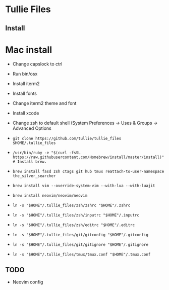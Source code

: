 # Tullie Files #

## Install ##

# Mac install
- Change capslock to ctrl
- Run bin/osx
- Install iterm2
- Install fonts
- Change iterm2 theme and font
- Install xcode
- Change zsh to default shell (System Preferences -> Uses & Groups -> Advanced Options

- ```git clone https://github.com/tullie/tullie_files $HOME/.tullie_files```
- ```/usr/bin/ruby -e "$(curl -fsSL https://raw.githubusercontent.com/Homebrew/install/master/install)" # Install brew.``` 
- ```brew install fasd zsh ctags git hub tmux reattach-to-user-namespace the_silver_searcher```
- ```brew install vim --override-system-vim --with-lua --with-luajit```
- ```brew install neovim/neovim/neovim```

- ```ln -s "$HOME"/.tullie_files/zsh/zshrc "$HOME"/.zshrc```
- ```ln -s "$HOME"/.tullie_files/zsh/inputrc "$HOME"/.inputrc```
- ```ln -s "$HOME"/.tullie_files/zsh/editrc "$HOME"/.editrc```
- ```ln -s "$HOME"/.tullie_files/git/gitconfig "$HOME"/.gitconfig```
- ```ln -s "$HOME"/.tullie_files/git/gitignore "$HOME"/.gitignore```
- ```ln -s "$HOME"/.tullie_files/tmux/tmux.conf "$HOME"/.tmux.conf```

## TODO ## 
- Neovim config
